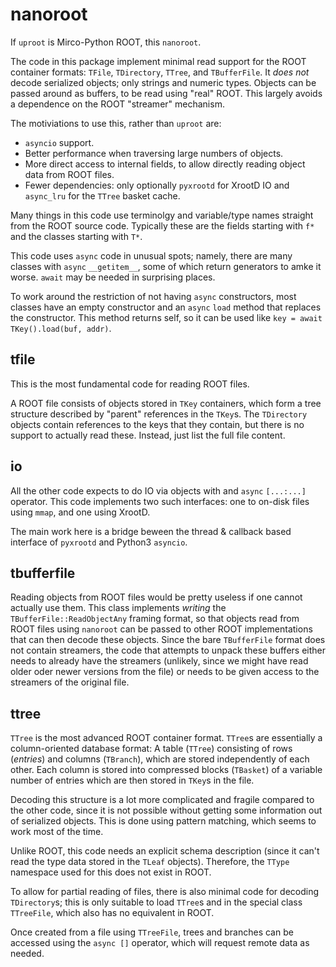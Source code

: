 nanoroot
========

If `uproot` is Mirco-Python ROOT, this `nanoroot`.

The code in this package implement minimal read support for the ROOT container 
formats: `TFile`, `TDirectory`, `TTree`, and `TBufferFile`. It *does not* decode
serialized objects; only strings and numeric types. Objects can be passed around
as buffers, to be read using "real" ROOT. This largely avoids a dependence on
the ROOT "streamer" mechanism.

The motiviations to use this, rather than `uproot` are:

- `asyncio` support.
- Better performance when traversing large numbers of objects.
- More direct access to internal fields, to allow directly reading object data from ROOT files.
- Fewer dependencies: only optionally `pyxrootd` for XrootD IO and `async_lru` for the `TTree` basket cache.

Many things in this code use terminolgy and variable/type names straight from 
the ROOT source code. Typically these are the fields starting with `f*` and the
classes starting with `T*`.

This code uses `async` code in unusual spots; namely, there are many classes with
`async` `__getitem__`, some of which return generators to amke it worse. `await`
may be needed in surprising places.

To work around the restriction of not having `async` constructors, most classes
have an empty constructor and an `async` `load` method that replaces the
constructor. This method returns self, so it can be used like
 `key = await TKey().load(buf, addr)`.

tfile
-----

This is the most fundamental code for reading ROOT files.

A ROOT file consists of objects stored in `TKey` containers, which form a tree
structure described by "parent" references in the `TKey`s. The `TDirectory` 
objects contain references to the keys that they contain, but there is no 
support to actually read these. Instead, just list the full file content.

io
-----

All the other code expects to do IO via objects with and `async` `[...:...]` 
operator. This code implements two such interfaces: one to on-disk files using
`mmap`, and one using XrootD.

The main work here is a bridge beween the thread & callback based interface of
`pyxrootd` and Python3 `asyncio`.

tbufferfile
-----------

Reading objects from ROOT files would be pretty useless if one cannot actually
use them. This class implements *writing* the `TBufferFile::ReadObjectAny` framing format,
so that objects read from ROOT files using `nanoroot` can be passed to other 
ROOT implementations that can then decode these objects. Since the bare `TBufferFile`
format does not contain streamers, the code that attempts to unpack these buffers
either needs to already have the streamers (unlikely, since we might have read
older oder newer versions from the file) or needs to be given access to the
streamers of the original file.

ttree
-----

`TTree` is the most advanced ROOT container format. `TTree`s are essentially a
column-oriented database format: A table (`TTree`) consisting of rows (_entries_)
and columns (`TBranch`), which are stored independently of each other. Each
column is stored into compressed blocks (`TBasket`) of a variable number of entries
which are then stored in `TKey`s in the file.

Decoding this structure is a lot more complicated and fragile compared to the 
other code, since it is not possible without getting some information out of
serialized objects. This is done using pattern matching, which seems to work
most of the time. 

Unlike ROOT, this code needs an explicit schema description (since it can't read
the type data stored in the `TLeaf` objects). Therefore, the `TType` namespace
used for this does not exist in ROOT.

To allow for partial reading of files, there is also minimal code for decoding
`TDirectory`s; this is only suitable to load `TTree`s and in the special class
`TTreeFile`, which also has no equivalent in ROOT.

Once created from a file using `TTreeFile`, trees and branches can be accessed
using the `async []` operator, which will request remote data as needed.
